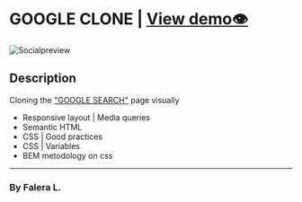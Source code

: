 # GOOGLE CLONE | [View demo👁](https://liderfalera.github.io/google-clone/)

![Socialpreview](https://i.imgur.com/iaADTOv.png)

## Description

Cloning the ["GOOGLE SEARCH"](https://www.google.com/) page visually

- Responsive layout | Media queries
- Semantic HTML
- CSS | Good practices
- CSS | Variables
- BEM metodology on css
***
### By Falera L.
